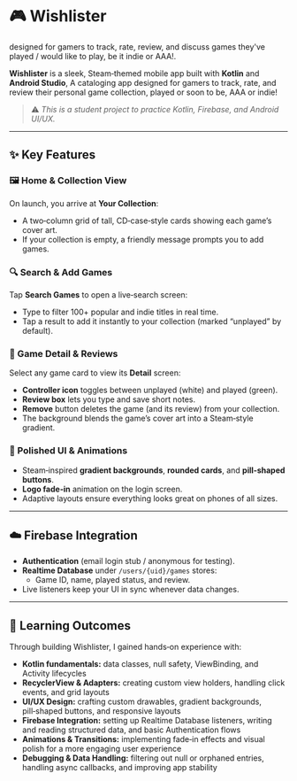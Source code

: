 # 🎮 Wishlister
 designed for gamers to track, rate, review, and discuss games they've played / would like to play, be it indie or AAA!.

**Wishlister** is a sleek, Steam‑themed mobile app built with **Kotlin** and **Android Studio**, A cataloging app designed for gamers to track, rate, and review their personal game collection, played or soon to be, AAA or indie!  
> ⚠️ *This is a student project to practice Kotlin, Firebase, and Android UI/UX.*

---

## ✨ Key Features

### 🖼️ Home & Collection View  
On launch, you arrive at **Your Collection**:  
- A two‑column grid of tall, CD‑case‑style cards showing each game’s cover art.  
- If your collection is empty, a friendly message prompts you to add games.  
<!-- 🎥 Video: Showcase scrolling the collection view, tapping empty‑state message, and the polished grid layout. -->

### 🔍 Search & Add Games  
Tap **Search Games** to open a live‑search screen:  
- Type to filter 100+ popular and indie titles in real time.  
- Tap a result to add it instantly to your collection (marked “unplayed” by default).  
<!-- 🎥 Video: Demonstrate typing “mi” to filter “Minecraft,” tapping to add, and seeing it appear in Your Collection. -->

### 📝 Game Detail & Reviews  
Select any game card to view its **Detail** screen:  
- **Controller icon** toggles between unplayed (white) and played (green).  
- **Review box** lets you type and save short notes.  
- **Remove** button deletes the game (and its review) from your collection.  
- The background blends the game’s cover art into a Steam‑style gradient.  
<!-- 🎥 Video: Show toggling played status, writing a review, then removing the game and returning to the grid. -->

### 🎨 Polished UI & Animations  
- Steam‑inspired **gradient backgrounds**, **rounded cards**, and **pill‑shaped buttons**.  
- **Logo fade‑in** animation on the login screen.  
- Adaptive layouts ensure everything looks great on phones of all sizes.  
<!-- 🎥 Video: Record the login screen fade‑in, then tap through to Your Collection to highlight UI consistency. -->

---

## ☁️ Firebase Integration

- **Authentication** (email login stub / anonymous for testing).  
- **Realtime Database** under `/users/{uid}/games` stores:  
  - Game ID, name, played status, and review.  
- Live listeners keep your UI in sync whenever data changes.

---

## 🧠 Learning Outcomes

Through building Wishlister, I gained hands‑on experience with:

- **Kotlin fundamentals:** data classes, null safety, ViewBinding, and Activity lifecycles  
- **RecyclerView & Adapters:** creating custom view holders, handling click events, and grid layouts  
- **UI/UX Design:** crafting custom drawables, gradient backgrounds, pill‑shaped buttons, and responsive layouts  
- **Firebase Integration:** setting up Realtime Database listeners, writing and reading structured data, and basic Authentication flows  
- **Animations & Transitions:** implementing fade‑in effects and visual polish for a more engaging user experience  
- **Debugging & Data Handling:** filtering out null or orphaned entries, handling async callbacks, and improving app stability  

